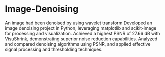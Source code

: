 # Image-Denoising
An image had been denoised by using wavelet transform
Developed an image denoising project in Python, leveraging matplotlib and scikit-image for processing and visualization.
Achieved a highest PSNR of 27.66 dB with VisuShrink, demonstrating superior noise reduction capabilities.
Analyzed and compared denoising algorithms using PSNR, and applied effective signal processing and thresholding techniques.

